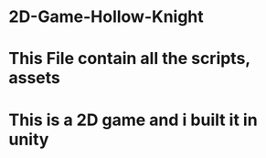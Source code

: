 # 2D-Game-Hollow-Knight
# This File contain all the scripts, assets 
# This is a 2D game and i built it in unity
